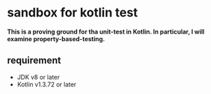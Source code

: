 # sandbox for kotlin test

**This is a proving ground for tha unit-test in Kotlin.
  In particular, I will examine property-based-testing.**

## requirement

* JDK v8 or later
* Kotlin v1.3.72 or later

